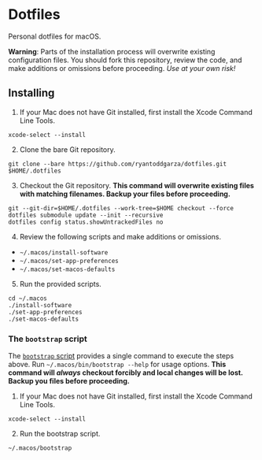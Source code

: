 # Dotfiles

Personal dotfiles for macOS.

**Warning**: Parts of the installation process will overwrite existing configuration files. You should fork this repository, review the code, and make additions or omissions before proceeding. _Use at your own risk!_

## Installing

1. If your Mac does not have Git installed, first install the Xcode Command Line Tools.

```shell
xcode-select --install
```

2. Clone the bare Git repository.

```shell
git clone --bare https://github.com/ryantoddgarza/dotfiles.git $HOME/.dotfiles
```

3. Checkout the Git repository. **This command will overwrite existing files with matching filenames. Backup your files before proceeding.**

```shell
git --git-dir=$HOME/.dotfiles --work-tree=$HOME checkout --force
dotfiles submodule update --init --recursive
dotfiles config status.showUntrackedFiles no
```

4. Review the following scripts and make additions or omissions.

- `~/.macos/install-software`
- `~/.macos/set-app-preferences`
- `~/.macos/set-macos-defaults`

5. Run the provided scripts.

```shell
cd ~/.macos
./install-software
./set-app-preferences
./set-macos-defaults
```

### The `bootstrap` script

The [`bootstrap` script](.macos/bootstrap) provides a single command to execute the steps above. Run `~/.macos/bin/bootstrap --help` for usage options. **This command will _always_ checkout forcibly and local changes will be lost. Backup you files before proceeding.**

1. If your Mac does not have Git installed, first install the Xcode Command Line Tools.

```shell
xcode-select --install
```

2. Run the bootstrap script.

```shell
~/.macos/bootstrap
```

